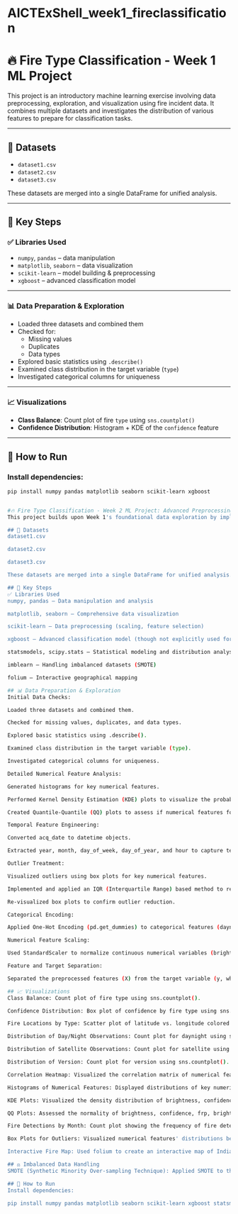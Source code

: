 # AICTExShell_week1_fireclassification

# 🔥 Fire Type Classification - Week 1 ML Project

This project is an introductory machine learning exercise involving data preprocessing, exploration, and visualization using fire incident data. It combines multiple datasets and investigates the distribution of various features to prepare for classification tasks.

---

## 📁 Datasets
- `dataset1.csv`
- `dataset2.csv`
- `dataset3.csv`

These datasets are merged into a single DataFrame for unified analysis.

---

## 📌 Key Steps

### ✅ Libraries Used
- `numpy`, `pandas` – data manipulation
- `matplotlib`, `seaborn` – data visualization
- `scikit-learn` – model building & preprocessing
- `xgboost` – advanced classification model

---

### 📊 Data Preparation & Exploration
- Loaded three datasets and combined them
- Checked for:
  - Missing values
  - Duplicates
  - Data types
- Explored basic statistics using `.describe()`
- Examined class distribution in the target variable (`type`)
- Investigated categorical columns for uniqueness

---

### 📈 Visualizations
- **Class Balance**: Count plot of fire `type` using `sns.countplot()`
- **Confidence Distribution**: Histogram + KDE of the `confidence` feature

---

## 🧪 How to Run

### Install dependencies:
```bash
pip install numpy pandas matplotlib seaborn scikit-learn xgboost


#🔥 Fire Type Classification - Week 2 ML Project: Advanced Preprocessing & Spatial Analysis
This project builds upon Week 1's foundational data exploration by implementing more advanced data preprocessing techniques, including detailed distribution analysis, outlier treatment, temporal feature engineering, categorical encoding, numerical scaling, and crucial handling of imbalanced datasets using SMOTE. It also introduces spatial visualization with Folium.

## 📁 Datasets
dataset1.csv

dataset2.csv

dataset3.csv

These datasets are merged into a single DataFrame for unified analysis.

## 📌 Key Steps
✅ Libraries Used
numpy, pandas – Data manipulation and analysis

matplotlib, seaborn – Comprehensive data visualization

scikit-learn – Data preprocessing (scaling, feature selection)

xgboost – Advanced classification model (though not explicitly used for training in the provided snippets, it's imported)

statsmodels, scipy.stats – Statistical modeling and distribution analysis (KDE, QQ plots)

imblearn – Handling imbalanced datasets (SMOTE)

folium – Interactive geographical mapping

## 📊 Data Preparation & Exploration
Initial Data Checks:

Loaded three datasets and combined them.

Checked for missing values, duplicates, and data types.

Explored basic statistics using .describe().

Examined class distribution in the target variable (type).

Investigated categorical columns for uniqueness.

Detailed Numerical Feature Analysis:

Generated histograms for key numerical features.

Performed Kernel Density Estimation (KDE) plots to visualize the probability density of numerical features.

Created Quantile-Quantile (QQ) plots to assess if numerical features follow a normal distribution.

Temporal Feature Engineering:

Converted acq_date to datetime objects.

Extracted year, month, day_of_week, day_of_year, and hour to capture temporal patterns.

Outlier Treatment:

Visualized outliers using box plots for key numerical features.

Implemented and applied an IQR (Interquartile Range) based method to remove outliers from numerical columns.

Re-visualized box plots to confirm outlier reduction.

Categorical Encoding:

Applied One-Hot Encoding (pd.get_dummies) to categorical features (daynight, satellite, instrument) to convert them into a numerical format suitable for machine learning models.

Numerical Feature Scaling:

Used StandardScaler to normalize continuous numerical variables (brightness, scan, track, confidence, bright_t31, frp), ensuring they contribute equally to model training.

Feature and Target Separation:

Separated the preprocessed features (X) from the target variable (y, which is 'type').

## 📈 Visualizations
Class Balance: Count plot of fire type using sns.countplot().

Confidence Distribution: Box plot of confidence by fire type using sns.boxplot().

Fire Locations by Type: Scatter plot of latitude vs. longitude colored by fire type using sns.scatterplot().

Distribution of Day/Night Observations: Count plot for daynight using sns.countplot().

Distribution of Satellite Observations: Count plot for satellite using sns.countplot().

Distribution of Version: Count plot for version using sns.countplot().

Correlation Heatmap: Visualized the correlation matrix of numerical features (latitude, longitude, brightness, confidence, frp) using sns.heatmap().

Histograms of Numerical Features: Displayed distributions of key numerical features.

KDE Plots: Visualized the density distribution of brightness, confidence, frp, bright_t31, scan, track.

QQ Plots: Assessed the normality of brightness, confidence, frp, bright_t31, scan, track.

Fire Detections by Month: Count plot showing the frequency of fire detections across different months.

Box Plots for Outliers: Visualized numerical features' distributions before and after outlier removal.

Interactive Fire Map: Used folium to create an interactive map of India, plotting sampled fire locations with popups displaying FRP and acquisition date.

## ⚖️ Imbalanced Data Handling
SMOTE (Synthetic Minority Over-sampling Technique): Applied SMOTE to the training data (X, y) to synthesize new examples for minority classes. This balances the class distribution, which is crucial for training robust machine learning models on imbalanced datasets. The distribution of the target variable after SMOTE is printed to confirm the balancing.

## 🧪 How to Run
Install dependencies:

pip install numpy pandas matplotlib seaborn scikit-learn xgboost statsmodels imbalanced-learn folium

